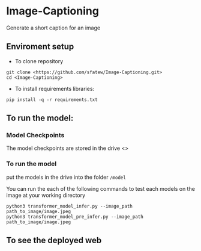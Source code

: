 # Image-Captioning

Generate a short caption for an image

## Enviroment setup
* To clone repository
```
git clone <https://github.com/sfatew/Image-Captioning.git>
cd <Image-Captioning>
```
* To install requirements libraries:
```
pip install -q -r requirements.txt
```
## To run the model:
### Model Checkpoints
The model checkpoints are stored in the drive <>

### To run the model

put the models in the drive into the folder `/model`

You can run the each of the following commands to test each models on the image at your working directory

```
python3 transformer_model_infer.py --image_path path_to_image/image.jpeg 
python3 transformer_model_pre_infer.py --image_path path_to_image/image.jpeg 
```

## To see the deployed web
